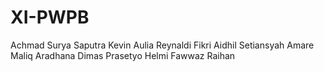 # XI-PWPB
Achmad Surya Saputra
Kevin Aulia Reynaldi
Fikri Aidhil Setiansyah
Amare Maliq Aradhana
Dimas Prasetyo
Helmi Fawwaz Raihan
